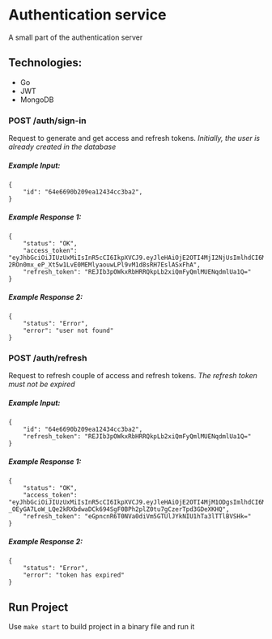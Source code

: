 # Authentication service
A small part of the authentication server

## Technologies:
- Go
- JWT
- MongoDB

### POST /auth/sign-in

Request to generate and get access and refresh tokens.
*Initially, the user is already created in the database*

##### Example Input:
```
{
    "id": "64e6690b209ea12434cc3ba2",
} 
```

##### Example Response 1:
```
{
    "status": "OK",
    "access_token": "eyJhbGciOiJIUzUxMiIsInR5cCI6IkpXVCJ9.eyJleHAiOjE2OTI4MjI2NjUsImlhdCI6MTY5MjgyMTc2NSwidXNlcl9pZCI6IjY0ZTY2OGNhMjA5ZWExMjQzNGNjM2JhMSJ9.F8ufLqZ4jtR9MP1XxEITtwpuuM_JK4Puu5-2ROn0mx_eP_Xt5w1LvE0MEMlyaouwLPl9vM1d8sRH7EslASxFhA",
    "refresh_token": "REJIb3pOWkxRbHRRQkpLb2xiQmFyQmlMUENqdmlUa1Q="
} 
```

##### Example Response 2:
```
{
    "status": "Error",
    "error": "user not found"
} 
```

### POST /auth/refresh

Request to refresh couple of access and refresh tokens.
*The refresh token must not be expired*

##### Example Input:
```
{
    "id": "64e6690b209ea12434cc3ba2",
    "refresh_token": "REJIb3pOWkxRbHRRQkpLb2xiQmFyQmlMUENqdmlUa1Q="
} 
```

##### Example Response 1:
```
{
    "status": "OK",
    "access_token": "eyJhbGciOiJIUzUxMiIsInR5cCI6IkpXVCJ9.eyJleHAiOjE2OTI4MjM1ODgsImlhdCI6MTY5MjgyMjY4OCwidXNlcl9pZCI6IjY0ZTY2OGNhMjA5ZWExMjQzNGNjM2JhMSJ9.fOvb7SRCTsZswmW2BYQ7gSwgK3-_OEyGA7LoW_LQe2kRXbdwaDCk694SgF0BPh2plZ0tu7gCzerTpd3GDeXKHQ",
    "refresh_token": "eGpncnR6T0NVa0diVm5GTUlJYkNIU1hTa3lTTlBVSHk="
} 
```

##### Example Response 2:
```
{
    "status": "Error",
    "error": "token has expired"
} 
```

## Run Project

Use ```make start``` to build project in a binary file and run it